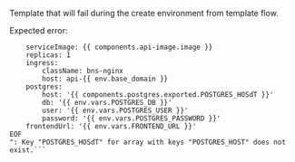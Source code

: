 Template that will fail during the create environment from template flow.

Expected error:
```: Failed to compile the value "cat << EOF > my_values.yaml
    serviceImage: {{ components.api-image.image }}
    replicas: 1
    ingress:
        className: bns-nginx
        host: api-{{ env.base_domain }}
    postgres:
        host: '{{ components.postgres.exported.POSTGRES_HOSdT }}'
        db: '{{ env.vars.POSTGRES_DB }}'
        user: '{{ env.vars.POSTGRES_USER }}'
        password: '{{ env.vars.POSTGRES_PASSWORD }}'
    frontendUrl: '{{ env.vars.FRONTEND_URL }}'
EOF
": Key "POSTGRES_HOSdT" for array with keys "POSTGRES_HOST" does not exist.```
